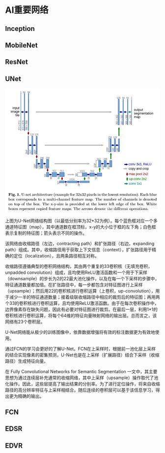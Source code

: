 # AI重要网络

## Inception

## MobileNet

## ResNet

## UNet

![UNet](../../../figures/UNet.png)

上图为U-Net网络结构图（以最低分别率为32\*32为例）。每个蓝色框对应一个多通道特征图（map），其中通道数在框顶标，x-y的大小位于框的左下角；白色框表示复制的特征图；箭头表示不同的操作。

该网络由收缩路径（左边，contracting path）和扩张路径（右边，expanding path）组成。其中，收缩路径用于获取上下文信息（context），扩张路径用于精确的定位（localization），且两条路径相互对称。

收缩路径遵循典型的卷积网络结构，其由两个重复的33卷积核（无填充卷积，unpadded convolution）组成，且均使用ReLU激活函数和一个用于下采样（downsample）的步长为2的22最大池化操作，以及在每一个下采样的步骤中，特征通道数量都加倍。在扩张路径中，每一步都包含对特征图进行上采样（upsample）；然后用22的卷积核进行卷积运算（上卷积，up-convolution），用于减少一半的特征通道数量；接着级联收缩路径中相应的裁剪后的特征图；再用两个33的卷积核进行卷积运算，且均使用ReLU激活函数。由于在每次卷积操作中，边界像素存在缺失问题，因此有必要对特征图进行裁剪。在最后一层，利用1\*1的卷积核进行卷积运算，将每个64维的特征向量映射网络的输出层。总而言之，该网络有23个卷积层。

U-Net网络能从极少的训练图像中，依靠数据增强将有效的标注数据更为有效地使用。

通过FCN的学习会更好的了解U-Net。FCN在上采样时，根据前一池化层上采样的结合实现像素的密集预测，U-Net也是在上采样（扩展路径）结合下采样（收缩路径）生成特征向量。

在 Fully Convolutional Networks for Semantic Segmentation 一文中，其主要思想为通过连续层补充通常的收缩网络，其中上采样（upsample）操作取代了池化操作。因此，这些层提高了输出结果的分别率。为了进行定位操作，将来自收缩路径的高分辨率特征与上采样相结合。随后连续的卷积层可以基于该信息学习，得出更为精确的输出。

## FCN

## EDSR

## EDVR


